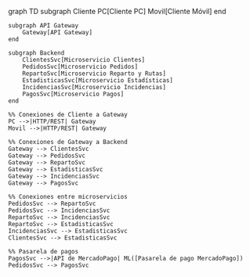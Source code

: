 graph TD
    subgraph Cliente
        PC[Cliente PC]
        Movil[Cliente Móvil]
    end

    subgraph API Gateway
        Gateway[API Gateway]
    end

    subgraph Backend
        ClientesSvc[Microservicio Clientes]
        PedidosSvc[Microservicio Pedidos]
        RepartoSvc[Microservicio Reparto y Rutas]
        EstadisticasSvc[Microservicio Estadísticas]
        IncidenciasSvc[Microservicio Incidencias]
        PagosSvc[Microservicio Pagos]
    end

    %% Conexiones de Cliente a Gateway
    PC -->|HTTP/REST| Gateway
    Movil -->|HTTP/REST| Gateway

    %% Conexiones de Gateway a Backend
    Gateway --> ClientesSvc
    Gateway --> PedidosSvc
    Gateway --> RepartoSvc
    Gateway --> EstadisticasSvc
    Gateway --> IncidenciasSvc
    Gateway --> PagosSvc

    %% Conexiones entre microservicios
    PedidosSvc --> RepartoSvc
    PedidosSvc --> IncidenciasSvc
    RepartoSvc --> IncidenciasSvc
    RepartoSvc --> EstadisticasSvc
    IncidenciasSvc --> EstadisticasSvc
    ClientesSvc --> EstadisticasSvc

    %% Pasarela de pagos
    PagosSvc -->|API de MercadoPago| ML([Pasarela de pago MercadoPago])
    PedidosSvc --> PagosSvc
